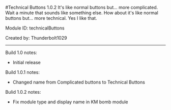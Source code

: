 #Technical Buttons 1.0.2
It's like normal buttons but... more complicated. Wait a minute that sounds like something else. How about it's like normal buttons but... more technical. Yes I like that.

Module ID: technicalButtons

Created by: Thunderbolt1029

---
Build 1.0 notes:
- Initial release

Build 1.0.1 notes:
- Changed name from Complicated buttons to Technical Buttons

Bulid 1.0.2 notes:
- Fix module type and display name in KM bomb module
